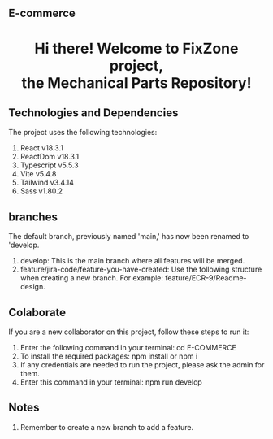## E-commerce
<h1 align="center">Hi there! Welcome to FixZone project, <br/> the Mechanical Parts Repository!</h1>

## Technologies and Dependencies
The project uses the following technologies:

1. React v18.3.1
2. ReactDom v18.3.1
3. Typescript v5.5.3
4. Vite v5.4.8
5. Tailwind v3.4.14
6. Sass v1.80.2

## branches
The default branch, previously named 'main,' has now been renamed to 'develop.
1. develop: This is the main branch where all features will be merged.
2. feature/jira-code/feature-you-have-created: Use the following structure when creating a new branch. For example: feature/ECR-9/Readme-design.


## Colaborate
If you are a new collaborator on this project, follow these steps to run it:

1. Enter the following command in your terminal: cd E-COMMERCE
2. To install the required packages: npm install or npm i
3. If any credentials are needed to run the project, please ask the admin for them.
4. Enter this command in your terminal: npm run develop

## Notes
1. Remember to create a new branch to add a feature.

